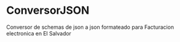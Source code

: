 # ConversorJSON
Conversor de schemas de json a json formateado para Facturacion electronica en El Salvador
